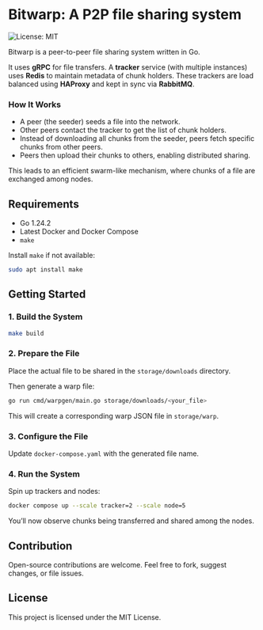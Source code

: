 # Bitwarp: A P2P file sharing system
![License: MIT](https://img.shields.io/badge/License-MIT-yellow.svg)

Bitwarp is a peer-to-peer file sharing system written in Go.

It uses **gRPC** for file transfers. A **tracker** service (with multiple instances) uses **Redis** to maintain metadata of chunk holders. These trackers are load balanced using **HAProxy** and kept in sync via **RabbitMQ**.

### How It Works

* A peer (the seeder) seeds a file into the network.
* Other peers contact the tracker to get the list of chunk holders.
* Instead of downloading all chunks from the seeder, peers fetch specific chunks from other peers.
* Peers then upload their chunks to others, enabling distributed sharing.

This leads to an efficient swarm-like mechanism, where chunks of a file are exchanged among nodes.


## Requirements

* Go 1.24.2
* Latest Docker and Docker Compose
* `make`

Install `make` if not available:

```bash
sudo apt install make
```


## Getting Started

### 1. Build the System

```bash
make build
```

### 2. Prepare the File

Place the actual file to be shared in the `storage/downloads` directory.

Then generate a warp file:

```bash
go run cmd/warpgen/main.go storage/downloads/<your_file>
```

This will create a corresponding warp JSON file in `storage/warp`.

### 3. Configure the File

Update `docker-compose.yaml` with the generated file name.

### 4. Run the System

Spin up trackers and nodes:

```bash
docker compose up --scale tracker=2 --scale node=5
```

You’ll now observe chunks being transferred and shared among the nodes.


## Contribution

Open-source contributions are welcome. Feel free to fork, suggest changes, or file issues.

## License

This project is licensed under the MIT License.